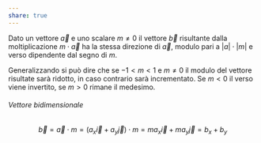 ```yaml
---
share: true
---
```

Dato un vettore $\vec{a}$ e uno scalare $m\neq0$ il vettore $\vec{b}$ risultante dalla moltiplicazione $m\cdot\vec{a}$ ha la stessa direzione di $\vec{a}$, modulo pari a $|a|\cdot |m|$ e verso dipendente dal segno di $m$.

Generalizzando si può dire che se $-1<m<1$ e $m\neq 0$ il modulo del vettore risultate sarà ridotto, in caso contrario sarà incrementato.
Se $m<0$ il verso viene invertito, se $m>0$ rimane il medesimo.

###### Vettore bidimensionale
$$\vec{b} = \vec{a}\cdot m = (a_x\vec{i}+a_y\vec{j})\cdot m = ma_x\vec{i}+ma_y\vec{j} = b_x+b_y$$
